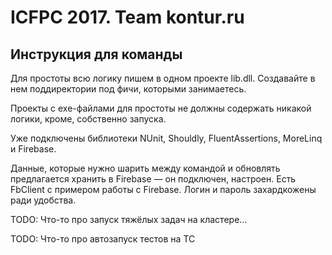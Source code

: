 # ICFPC 2017. Team kontur.ru

## Инструкция для команды

Для простоты всю логику пишем в одном проекте lib.dll.
Создавайте в нем поддиректории под фичи, которыми занимаетесь.

Проекты с exe-файлами для простоты не должны содержать никакой логики, кроме, собственно запуска.

Уже подключены библиотеки NUnit, Shouldly, FluentAssertions, MoreLinq и Firebase.

Данные, которые нужно шарить между командой и обновлять предлагается хранить в Firebase
— он подключен, настроен. Есть FbClient с примером работы с Firebase. 
Логин и пароль захардкожены ради удобства.

TODO: Что-то про запуск тяжёлых задач на кластере... 

TODO: Что-то про автозапуск тестов на TC
